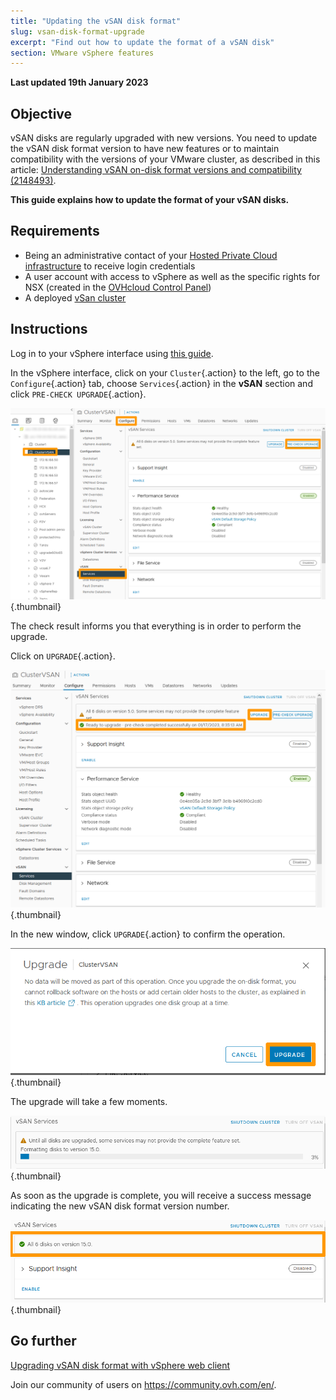 ```yaml
---
title: "Updating the vSAN disk format"
slug: vsan-disk-format-upgrade
excerpt: "Find out how to update the format of a vSAN disk"
section: VMware vSphere features
---
```


**Last updated 19th January 2023**

## Objective

vSAN disks are regularly upgraded with new versions. You need to update the vSAN disk format version to have new features or to maintain compatibility with the versions of your VMware cluster, as described in this article: [Understanding vSAN on-disk format versions and compatibility (2148493)](https://kb.vmware.com/s/article/2148493).

**This guide explains how to update the format of your vSAN disks.** 

## Requirements

- Being an administrative contact of your [Hosted Private Cloud infrastructure](https://www.ovhcloud.com/en-ca/enterprise/products/hosted-private-cloud/) to receive login credentials
- A user account with access to vSphere as well as the specific rights for NSX (created in the [OVHcloud Control Panel](https://ca.ovh.com/auth/?action=gotomanager&from=https://www.ovh.com/ca/en/&ovhSubsidiary=ca))
- A deployed [vSan cluster](https://docs.ovh.com/ca/en/private-cloud/vmware-vsan/)

## Instructions

Log in to your vSphere interface using [this guide](https://docs.ovh.com/ca/en/private-cloud/connexion-interface-vsphere/).

In the vSphere interface, click on your `Cluster`{.action} to the left, go to the `Configure`{.action} tab, choose `Services`{.action} in the **vSAN** section and click `PRE-CHECK UPGRADE`{.action}.

![01 vSAN disk format upgrade 01](images/01-vsan-disk-format-upgrade01.png){.thumbnail}

The check result informs you that everything is in order to perform the upgrade.

Click on `UPGRADE`{.action}.

![01 vSAN disk format upgrade 02](images/01-vsan-disk-format-upgrade02.png){.thumbnail}

In the new window, click `UPGRADE`{.action} to confirm the operation.

![01 vSAN disk format upgrade 03](images/01-vsan-disk-format-upgrade03.png){.thumbnail}

The upgrade will take a few moments.

![01 vSAN disk format upgrade 04](images/01-vsan-disk-format-upgrade04.png){.thumbnail}

As soon as the upgrade is complete, you will receive a success message indicating the new vSAN disk format version number.

![01 vSAN disk format upgrade 05](images/01-vsan-disk-format-upgrade05.png){.thumbnail}

## Go further

[Upgrading vSAN disk format with vSphere web client](https://docs.vmware.com/en/VMware-vSphere/6.7/com.vmware.vsphere.virtualsan.doc/GUID-9FB6F6D8-80A9-4584-BD0D-8FED073B3D40.html)

Join our community of users on <https://community.ovh.com/en/>.
